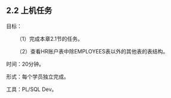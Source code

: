 ## 2.2  上机任务


目标：

&emsp;&emsp;（1）完成本章2.1节的任务。

&emsp;&emsp;（2）查看HR账户表中除EMPLOYEES表以外的其他表的表结构。


时间：20分钟。

 


形式：每个学员独立完成。

 


工具：PL/SQL Dev。


